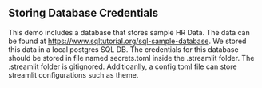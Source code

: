 

## Storing Database Credentials
This demo includes a database that stores sample HR Data. The data can be found at https://www.sqltutorial.org/sql-sample-database. We stored this data in a local postgres SQL DB. The credentials for this database should be stored in file named secrets.toml inside the .streamlit folder. The .streamlit folder is gitignored. Additioanlly, a config.toml file can store streamlit configurations such as theme. 
